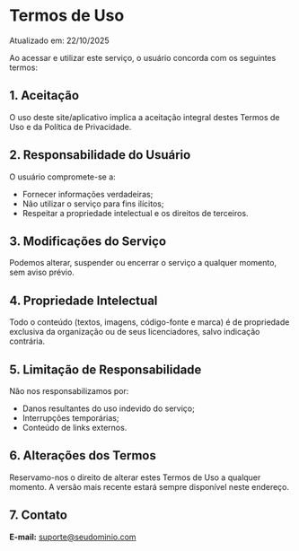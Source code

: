 # Termos de Uso
Atualizado em: 22/10/2025  

Ao acessar e utilizar este serviço, o usuário concorda com os seguintes termos:

## 1. Aceitação
O uso deste site/aplicativo implica a aceitação integral destes Termos de Uso e da Política de Privacidade.

## 2. Responsabilidade do Usuário
O usuário compromete-se a:
- Fornecer informações verdadeiras;
- Não utilizar o serviço para fins ilícitos;
- Respeitar a propriedade intelectual e os direitos de terceiros.

## 3. Modificações do Serviço
Podemos alterar, suspender ou encerrar o serviço a qualquer momento, sem aviso prévio.

## 4. Propriedade Intelectual
Todo o conteúdo (textos, imagens, código-fonte e marca) é de propriedade exclusiva da organização ou de seus licenciadores, salvo indicação contrária.

## 5. Limitação de Responsabilidade
Não nos responsabilizamos por:
- Danos resultantes do uso indevido do serviço;
- Interrupções temporárias;
- Conteúdo de links externos.

## 6. Alterações dos Termos
Reservamo-nos o direito de alterar estes Termos de Uso a qualquer momento. A versão mais recente estará sempre disponível neste endereço.

## 7. Contato
**E-mail:** suporte@seudominio.com  
